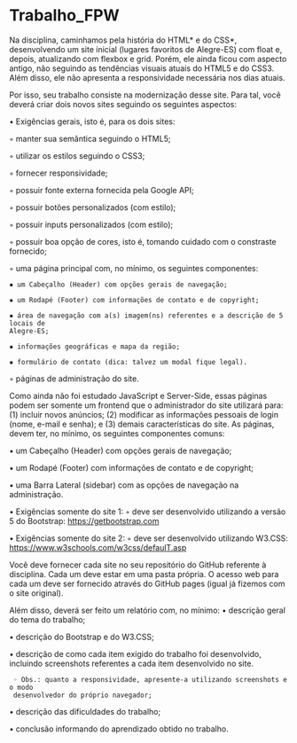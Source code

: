 # Trabalho_FPW

Na disciplina, caminhamos pela história do HTML* e do CSS*, desenvolvendo um site
inicial (lugares favoritos de Alegre-ES) com float e, depois, atualizando com flexbox e grid. Porém,
ele ainda ficou com aspecto antigo, não seguindo as tendências visuais atuais do HTML5 e do
CSS3. Além disso, ele não apresenta a responsividade necessária nos dias atuais.

Por isso, seu trabalho consiste na modernização desse site.
Para tal, você deverá criar dois novos sites seguindo os seguintes aspectos:

• Exigências gerais, isto é, para os dois sites:
  
  ◦ manter sua semântica seguindo o HTML5;
  
  ◦ utilizar os estilos seguindo o CSS3;
  
  ◦ fornecer responsividade;
  
  ◦ possuir fonte externa fornecida pela Google API;
  
  ◦ possuir botões personalizados (com estilo);
  
  ◦ possuir inputs personalizados (com estilo);
  
  ◦ possuir boa opção de cores, isto é, tomando cuidado com o constraste fornecido;
  
  ◦ uma página principal com, no mínimo, os seguintes componentes:
  
    ▪ um Cabeçalho (Header) com opções gerais de navegação;
    
    ▪ um Rodapé (Footer) com informações de contato e de copyright;
    
    ▪ área de navegação com a(s) imagem(ns) referentes e a descrição de 5 locais de
    Alegre-ES;
    
    ▪ informações geográficas e mapa da região;
    
    ▪ formulário de contato (dica: talvez um modal fique legal).
    
◦ páginas de administração do site.

Como ainda não foi estudado JavaScript e Server-Side, essas páginas podem ser somente
um frontend que o administrador do site utilizará para: (1) incluir novos anúncios; (2)
modificar as informações pessoais de login (nome, e-mail e senha); e (3) demais
características do site. As páginas, devem ter, no mínimo, os seguintes componentes
comuns:

  ▪ um Cabeçalho (Header) com opções gerais de navegação;
  
  ▪ um Rodapé (Footer) com informações de contato e de copyright;
  
  ▪ uma Barra Lateral (sidebar) com as opções de navegação na administração.

• Exigências somente do site 1:
  ◦ deve ser desenvolvido utilizando a versão 5 do Bootstrap: <https://getbootstrap.com>
  
• Exigências somente do site 2:
  ◦ deve ser desenvolvido utilizando W3.CSS: <https://www.w3schools.com/w3css/defaulT.asp>
  
Você deve fornecer cada site no seu repositório do GitHub referente à disciplina. Cada um deve
estar em uma pasta própria. O acesso web para cada um deve ser fornecido através do GitHub pages
(igual já fizemos com o site original).
 
 Além disso, deverá ser feito um relatório com, no mínimo:
  • descrição geral do tema do trabalho;
  
  • descrição do Bootstrap e do W3.CSS;
  
  • descrição de como cada item exigido do trabalho foi desenvolvido, incluindo screenshots
  referentes a cada item desenvolvido no site.
  
     ◦ Obs.: quanto a responsividade, apresente-a utilizando screenshots e o modo
     desenvolvedor do próprio navegador;
     
  • descrição das dificuldades do trabalho;
  
  • conclusão informando do aprendizado obtido no trabalho.
